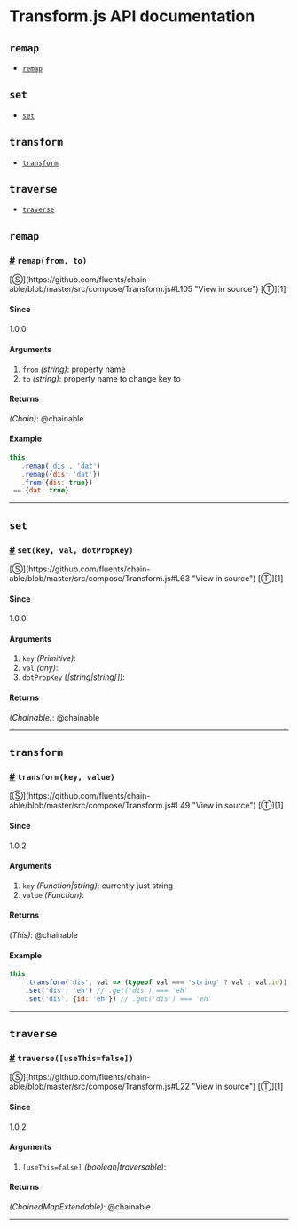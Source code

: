 # Transform.js API documentation

<!-- div class="toc-container" -->

<!-- div -->

## `remap`
* <a href="#remap">`remap`</a>

<!-- /div -->

<!-- div -->

## `set`
* <a href="#set">`set`</a>

<!-- /div -->

<!-- div -->

## `transform`
* <a href="#transform">`transform`</a>

<!-- /div -->

<!-- div -->

## `traverse`
* <a href="#traverse">`traverse`</a>

<!-- /div -->

<!-- /div -->

<!-- div class="doc-container" -->

<!-- div -->

## `remap`

<!-- div -->

<h3 id="remap"><a href="#remap">#</a>&nbsp;<code>remap(from, to)</code></h3>
[&#x24C8;](https://github.com/fluents/chain-able/blob/master/src/compose/Transform.js#L105 "View in source") [&#x24C9;][1]



#### Since
1.0.0

#### Arguments
1. `from` *(string)*: property name
2. `to` *(string)*: property name to change key to

#### Returns
*(Chain)*: @chainable

#### Example
```js
this
   .remap('dis', 'dat')
   .remap({dis: 'dat'})
   .from({dis: true})
 == {dat: true}
```
---

<!-- /div -->

<!-- /div -->

<!-- div -->

## `set`

<!-- div -->

<h3 id="set"><a href="#set">#</a>&nbsp;<code>set(key, val, dotPropKey)</code></h3>
[&#x24C8;](https://github.com/fluents/chain-able/blob/master/src/compose/Transform.js#L63 "View in source") [&#x24C9;][1]



#### Since
1.0.0

#### Arguments
1. `key` *(Primitive)*:
2. `val` *(any)*:
3. `dotPropKey` *(|string|string&#91;&#93;)*:

#### Returns
*(Chainable)*: @chainable

---

<!-- /div -->

<!-- /div -->

<!-- div -->

## `transform`

<!-- div -->

<h3 id="transform"><a href="#transform">#</a>&nbsp;<code>transform(key, value)</code></h3>
[&#x24C8;](https://github.com/fluents/chain-able/blob/master/src/compose/Transform.js#L49 "View in source") [&#x24C9;][1]



#### Since
1.0.2

#### Arguments
1. `key` *(Function|string)*: currently just string
2. `value` *(Function)*:

#### Returns
*(This)*: @chainable

#### Example
```js
this
    .transform('dis', val => (typeof val === 'string' ? val : val.id))
    .set('dis', 'eh') // .get('dis') === 'eh'
    .set('dis', {id: 'eh'}) // .get('dis') === 'eh'
```
---

<!-- /div -->

<!-- /div -->

<!-- div -->

## `traverse`

<!-- div -->

<h3 id="traverse"><a href="#traverse">#</a>&nbsp;<code>traverse([useThis=false])</code></h3>
[&#x24C8;](https://github.com/fluents/chain-able/blob/master/src/compose/Transform.js#L22 "View in source") [&#x24C9;][1]



#### Since
1.0.2

#### Arguments
1. `[useThis=false]` *(boolean|traversable)*:

#### Returns
*(ChainedMapExtendable)*: @chainable

---

<!-- /div -->

<!-- /div -->

<!-- /div -->

 [1]: #remap "Jump back to the TOC."
